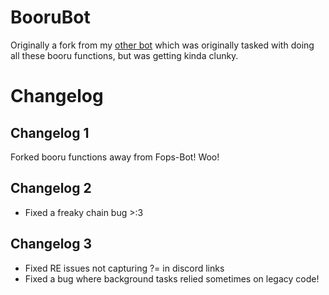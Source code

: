 # BooruBot

Originally a fork from my [other bot](https://github.com/snowsune/fops-bot)
which was originally tasked with doing all these booru functions, but was getting kinda clunky.


# Changelog

## Changelog 1

Forked booru functions away from Fops-Bot! Woo!

## Changelog 2

- Fixed a freaky chain bug >:3

## Changelog 3

- Fixed RE issues not capturing ?= in discord links
- Fixed a bug where background tasks relied sometimes on legacy code!

